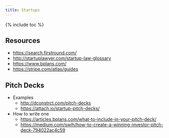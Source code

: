 ```yaml
---
title: Startups
---
```


{% include toc %}


## Resources
- https://search.firstround.com/
- http://startuplawyer.com/startup-law-glossary
- https://www.bplans.com/
- https://stripe.com/atlas/guides


## Pitch Decks
- Examples
  - http://dconstrct.com/pitch-decks
  - https://attach.io/startup-pitch-decks/
- How to write one
  - https://articles.bplans.com/what-to-include-in-your-pitch-deck/
  - https://medium.com/swlh/how-to-create-a-winning-investor-pitch-deck-794022ac4c59
